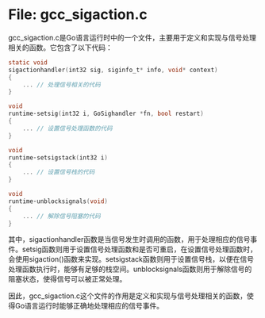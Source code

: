 # File: gcc_sigaction.c

gcc_sigaction.c是Go语言运行时中的一个文件，主要用于定义和实现与信号处理相关的函数。它包含了以下代码：

```c
static void
sigactionhandler(int32 sig, siginfo_t* info, void* context)
{
    ... // 处理信号相关的代码
}

void
runtime·setsig(int32 i, GoSighandler *fn, bool restart)
{
    ... // 设置信号处理函数的代码
}

void
runtime·setsigstack(int32 i)
{
    ... // 设置信号栈的代码
}

void
runtime·unblocksignals(void)
{
    ... // 解除信号阻塞的代码
}
```

其中，sigactionhandler函数是当信号发生时调用的函数，用于处理相应的信号事件。setsig函数则用于设置信号处理函数和是否可重启，在设置信号处理函数时，会使用sigaction()函数来实现。setsigstack函数则用于设置信号栈，以便在信号处理函数执行时，能够有足够的栈空间。unblocksignals函数则用于解除信号的阻塞状态，使得信号可以被正常处理。

因此，gcc_sigaction.c这个文件的作用是定义和实现与信号处理相关的函数，使得Go语言运行时能够正确地处理相应的信号事件。

